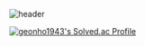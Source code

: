 ![header](https://capsule-render.vercel.app/api?type=venom&height=300&color=random&text=GeonHo%20Son&section=header&reversal=false&desc=Developer&descSize=20&fontAlignY=50&fontAlign=50&descAlignY=65&animation=fadeIn&textBg=false)

[![geonho1943's Solved.ac Profile](http://mazassumnida.wtf/api/v2/generate_badge?boj=geonho1943)](https://solved.ac/geonho1943/)
